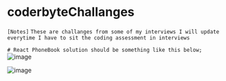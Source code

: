 # coderbyteChallanges
`[Notes]`
`These are challanges from some of my interviews I will update everytime I have to sit the coding assessment in interviews`

`# React PhoneBook solution should be something like this below;`
![image](https://github.com/Thein-Naing/coderbyteChallanges/assets/117463446/e384f426-d0de-4c34-bfaf-4bf15a5cb0d7)

![image](https://github.com/Thein-Naing/coderbyteChallanges/assets/117463446/be5a1dc3-e5ac-43d3-a10e-d2f4b0cfc7cb)


